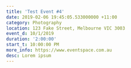 ```yaml
---
title: 'Test Event #4'
date: 2019-02-06 19:45:05.533000000 +11:00
category: Photography
location: 123 Fake Street, Melbourne VIC 3003
event_d: 10/1/2019
duration: '2:00:00'
start_t: 10:00:00 PM
more_info: https://www.eventspace.com.au
desc: Lorem ipsum
---
```


